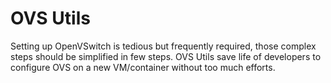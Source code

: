 # OVS Utils

Setting up OpenVSwitch is tedious but frequently required, those complex steps should be simplified in few steps.
OVS Utils save life of developers to configure OVS on a new VM/container without too much efforts.
